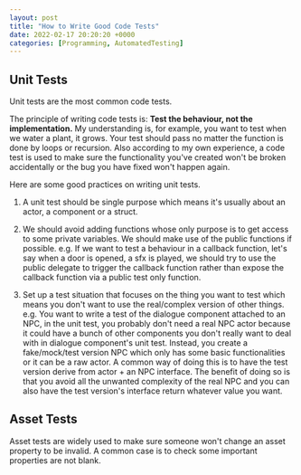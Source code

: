 ```yaml
---
layout: post
title: "How to Write Good Code Tests"
date: 2022-02-17 20:20:20 +0000
categories: [Programming, AutomatedTesting]
---
```


## Unit Tests

Unit tests are the most common code tests.

The principle of writing code tests is: **Test the behaviour, not the implementation.**
My understanding is, for example, you want to test when we water a plant, it grows. Your test should pass no matter the function is done by loops or recursion.
Also according to my own experience, a code test is used to make sure the functionality you've created won't be broken accidentally or the bug you have fixed won't happen again. 

Here are some good practices on writing unit tests.

1. A unit test should be single purpose which means it's usually about an actor, a component or a struct.

2. We should avoid adding functions whose only purpose is to get access to some private variables. We should make use of the public functions if possible.
e.g. If we want to test a behaviour in a callback function, let's say when a door is opened, a sfx is played, we should try to use the public delegate to trigger the callback function rather than expose the callback function via a public test only function.

3. Set up a test situation that focuses on the thing you want to test which means you don't want to use the real/complex version of other things.
e.g. You want to write a test of the dialogue component attached to an NPC, in the unit test, you probably don't need a real NPC actor because it could have a bunch of other components you don't really want to deal with in dialogue component's unit test. Instead, you create a fake/mock/test version NPC which only has some basic functionalities or it can be a raw actor. A common way of doing this is to have the test version derive from actor + an NPC interface. The benefit of doing so is that you avoid all the unwanted complexity of the real NPC and you can also have the test version's interface return whatever value you want.

## Asset Tests

Asset tests are widely used to make sure someone won't change an asset property to be invalid. A common case is to check some important properties are not blank.
